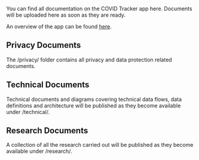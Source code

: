 You can find all documentation on the COVID Tracker app here.  Documents will be uploaded here as soon as they are ready.  

An overview of the app can be found [here](https://github.com/HSEIreland/covidtracker-documentation/blob/master/documentation/COVID%20Tracker%20App%20-%20Product%20Explainer_v1.0.pdf).

## Privacy Documents
The /privacy/ folder contains all privacy and data protection related documents.

## Technical Documents
Technical documents and diagrams covering technical data flows, data definitions and architecture will be published as they become available under /technical/.

## Research Documents
A collection of all the research carried out will be published as they become available under /research/.
